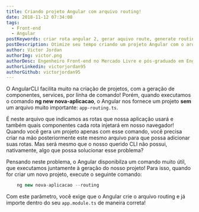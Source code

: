 ```yaml
---
title: Criando projeto Angular com arquivo routing!
date: 2018-11-12 07:34:08
tags:
  - Front-end
  - Angular
postKeywords: criar rota angular 2, gerar aquivo route, generate routing angular 2, como gerar projeto com rota angular, angular, route, generate route
postDescription: Otimize seu tempo criando um projeto Angular com o arquivo de rota já configurado e importado em seu projeto através do AngularCLI!
author: Victor Jordan
authorImg: victor.png
authorDesc: Engenheiro Front-end no Mercado Livre e pós-graduado em Engenharia de Software pela PUC-MG e formado em Banco de Dados pela Fatec, apaixonado por usabilidade, performance e UX!
authorLinkedin: victorjordan95
authorGithub: victorjordan95
---
```


O AngularCLI facilita muito na criação de projetos, com a geração de componentes, services, por linha de comando! Porém, quando executamos o comando **ng new nova-aplicacao**, o Angular nos fornece um projeto **sem** um arquivo muito importante: `app-routing.ts`.

É neste arquivo que indicamos as rotas que nossa aplicação usará e também quais componentes cada rota injetará em nosso navegador! Quando você gera um projeto apenas com esse comando, você precisa criar na mão posteriormente este mesmo arquivo para que possa adicionar suas rotas. Mas será mesmo que o nosso querido CLI não possui, nativamente, algo que possa solucionar esse problema?

<!-- more -->

Pensando neste problema, o Angular disponibilza um comando muito útil, que executamos juntamente à geração do nosso projeto! Para isso, quando for criar um novo projeto, execute o seguinte comando:

```javascript
    ng new nova-aplicacao --routing
```

Com este parâmetro, você exige que o Angular crie o arquivo routing e já importe dentro do seu `app.module.ts` de maneira correta!
